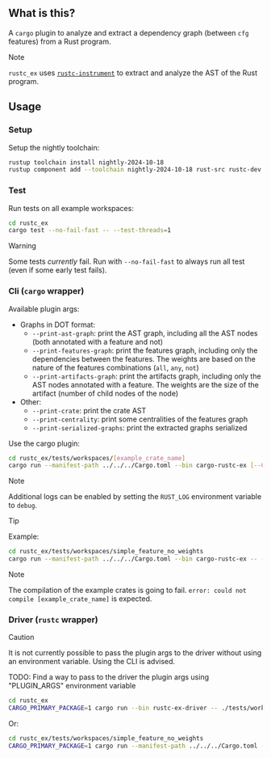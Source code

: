 ## What is this?

A `cargo` plugin to analyze and extract a dependency graph (between `cfg` features) from a Rust program.

> [!NOTE]
> `rustc_ex` uses [`rustc-instrument`](https://github.com/FedericoBruzzone/rustc-instrument) to extract and analyze the AST of the Rust program.

## Usage

### Setup

Setup the nightly toolchain:

```bash
rustup toolchain install nightly-2024-10-18
rustup component add --toolchain nightly-2024-10-18 rust-src rustc-dev llvm-tools-preview rust-analyzer clippy
```

### Test

Run tests on all example workspaces:

```bash
cd rustc_ex
cargo test --no-fail-fast -- --test-threads=1
```

> [!WARNING]
> Some tests _currently_ fail. Run with `--no-fail-fast` to always run all test (even if some early test fails).

### Cli (`cargo` wrapper)

Available plugin args:

- Graphs in DOT format:
  - `--print-ast-graph`: print the AST graph, including all the AST nodes (both annotated with a feature and not)
  - `--print-features-graph`: print the features graph, including only the dependencies between the features. The weights are based on the nature of the features combinations (`all`, `any`, `not`)
  - `--print-artifacts-graph`: print the artifacts graph, including only the AST nodes annotated with a feature. The weights are the size of the artifact (number of child nodes of the node)
- Other:
  - `--print-crate`: print the crate AST
  - `--print-centrality`: print some centralities of the features graph
  - `--print-serialized-graphs`: print the extracted graphs serialized

Use the cargo plugin:

```bash
cd rustc_ex/tests/workspaces/[example_crate_name]
cargo run --manifest-path ../../../Cargo.toml --bin cargo-rustc-ex [--CARGO_ARG] -- [--PLUGIN_ARG]
```

> [!NOTE]
> Additional logs can be enabled by setting the `RUST_LOG` environment variable to `debug`.

> [!TIP]
> Example:
> ```bash
> cd rustc_ex/tests/workspaces/simple_feature_no_weights
> cargo run --manifest-path ../../../Cargo.toml --bin cargo-rustc-ex -- --print-features-graph
> ```

> [!NOTE]
> The compilation of the example crates is going to fail. `error: could not compile [example_crate_name]` is expected.

### Driver (`rustc` wrapper)

> [!CAUTION]
> It is not currently possible to pass the plugin args to the driver without using an environment variable. Using the CLI is advised.

TODO: Find a way to pass to the driver the plugin args using "PLUGIN_ARGS" environment variable

```bash
cd rustc_ex
CARGO_PRIMARY_PACKAGE=1 cargo run --bin rustc-ex-driver -- ./tests/workspaces/simple_feature_no_weights/src/main.rs --cfg 'feature="test"'
```

Or:

```bash
cd rustc_ex/tests/workspaces/simple_feature_no_weights
CARGO_PRIMARY_PACKAGE=1 cargo run --manifest-path ../../../Cargo.toml --bin rustc-ex-driver -- ./src/main.rs
```
